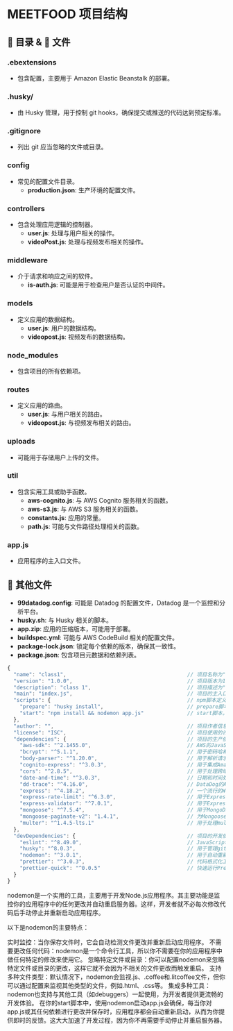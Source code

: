 # MEETFOOD 项目结构

## 📁 目录 & 📄 文件

### **.ebextensions**
- 包含配置，主要用于 Amazon Elastic Beanstalk 的部署。

### **.husky/**
- 由 Husky 管理，用于控制 git hooks，确保提交或推送的代码达到预定标准。

### **.gitignore**
- 列出 git 应当忽略的文件或目录。

### **config**
- 常见的配置文件目录。
  - **production.json**: 生产环境的配置文件。

### **controllers**
- 包含处理应用逻辑的控制器。
  - **user.js**: 处理与用户相关的操作。
  - **videoPost.js**: 处理与视频发布相关的操作。

### **middleware**
- 介于请求和响应之间的软件。
  - **is-auth.js**: 可能是用于检查用户是否认证的中间件。

### **models**
- 定义应用的数据结构。
  - **user.js**: 用户的数据结构。
  - **videopost.js**: 视频发布的数据结构。

### **node_modules**
- 包含项目的所有依赖项。

### **routes**
- 定义应用的路由。
  - **user.js**: 与用户相关的路由。
  - **videopost.js**: 与视频发布相关的路由。

### **uploads**
- 可能用于存储用户上传的文件。

### **util**
- 包含实用工具或助手函数。
  - **aws-cognito.js**: 与 AWS Cognito 服务相关的函数。
  - **aws-s3.js**: 与 AWS S3 服务相关的函数。
  - **constants.js**: 应用的常量。
  - **path.js**: 可能与文件路径处理相关的函数。

### **app.js**
- 应用程序的主入口文件。

## 📄 其他文件

- **99datadog.config**: 可能是 Datadog 的配置文件，Datadog 是一个监控和分析平台。
- **husky.sh**: 与 Husky 相关的脚本。
- **app.zip**: 应用的压缩版本，可能用于部署。
- **buildspec.yml**: 可能与 AWS CodeBuild 相关的配置文件。
- **package-lock.json**: 锁定每个依赖的版本，确保其一致性。
- **package.json**: 包含项目元数据和依赖列表。

```javascript
{
  "name": "class1",                                       // 项目名称为"class1"
  "version": "1.0.0",                                     // 项目版本为1.0.0
  "description": "class 1",                               // 项目描述为"class 1"
  "main": "index.js",                                     // 项目的主入口文件为"index.js"
  "scripts": {                                            // npm脚本定义
    "prepare": "husky install",                           // prepare脚本，用于安装husky
    "start": "npm install && nodemon app.js"              // start脚本，用于安装npm依赖并使用nodemon启动app.js
  },
  "author": "",                                           // 项目作者信息为空
  "license": "ISC",                                       // 项目使用的许可证为ISC
  "dependencies": {                                       // 项目的生产依赖
    "aws-sdk": "^2.1455.0",                               // AWS的JavaScript SDK，用于与AWS服务交互
    "bcrypt": "^5.1.1",                                   // 用于密码哈希和比较的库
    "body-parser": "^1.20.0",                             // 用于解析请求体的中间件
    "cognito-express": "^3.0.3",                          // 用于集成Amazon Cognito和Express.js的库
    "cors": "^2.8.5",                                     // 用于处理跨域请求的中间件
    "date-and-time": "^3.0.3",                            // 日期和时间处理库
    "dd-trace": "^4.16.0",                                // DataDog的APM跟踪库
    "express": "^4.18.2",                                 // 一个流行的Web服务器框架
    "express-rate-limit": "^6.3.0",                       // 用于Express应用的速率限制中间件
    "express-validator": "^7.0.1",                        // 用于Express应用的请求验证中间件
    "mongoose": "^7.5.4",                                 // 用于MongoDB的对象数据模型(ODM)库
    "mongoose-paginate-v2": "1.4.1",                      // 为Mongoose模型提供分页功能的插件
    "multer": "^1.4.5-lts.1"                              // 用于处理multipart/form-data的中间件，主要用于上传文件
  },
  "devDependencies": {                                    // 项目的开发依赖
    "eslint": "^8.49.0",                                  // JavaScript的静态代码检查工具
    "husky": "^8.0.3",                                    // 用于管理git钩子的工具，常用于pre-commit或pre-push操作
    "nodemon": "^3.0.1",                                  // 用于自动重新加载代码更改的工具，主要用于开发时
    "prettier": "^3.0.3",                                 // 代码格式化工具
    "prettier-quick": "^0.0.5"                            // 快速运行Prettier的工具，只格式化更改的文件
  }
}

```

nodemon是一个实用的工具，主要用于开发Node.js应用程序。其主要功能是监控你的应用程序中的任何更改并自动重启服务器。这样，开发者就不必每次修改代码后手动停止并重新启动应用程序。

以下是nodemon的主要特点：

实时监控：当你保存文件时，它会自动检测文件更改并重新启动应用程序。
不需要更改任何代码：nodemon是一个命令行工具，所以你不需要在你的应用程序中做任何特定的修改来使用它。
忽略特定文件或目录：你可以配置nodemon来忽略特定文件或目录的更改，这样它就不会因为不相关的文件更改而触发重启。
支持多种文件类型：默认情况下，nodemon会监视.js、.coffee和.litcoffee文件，但你可以通过配置来监视其他类型的文件，例如.html、.css等。
集成多种工具：nodemon也支持与其他工具（如debuggers）一起使用，为开发者提供更流畅的开发体验。
在你的start脚本中，使用nodemon启动app.js会确保，每当你对app.js或其任何依赖进行更改并保存时，应用程序都会自动重新启动，从而为你提供即时的反馈。这大大加速了开发过程，因为你不再需要手动停止并重启服务器。
